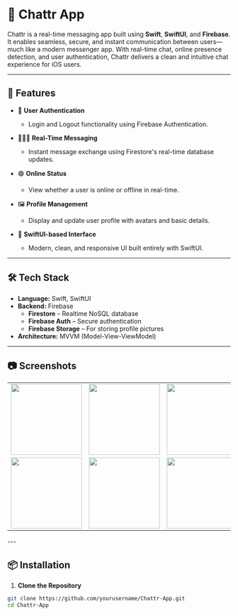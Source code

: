 # 💬 Chattr App

Chattr is a real-time messaging app built using **Swift**, **SwiftUI**, and **Firebase**. It enables seamless, secure, and instant communication between users—much like a modern messenger app. With real-time chat, online presence detection, and user authentication, Chattr delivers a clean and intuitive chat experience for iOS users.

---

## 🚀 Features

- 🔐 **User Authentication**
  - Login and Logout functionality using Firebase Authentication.
  
- 🧑‍🤝‍🧑 **Real-Time Messaging**
  - Instant message exchange using Firestore's real-time database updates.

- 🟢 **Online Status**
  - View whether a user is online or offline in real-time.

- 🖼️ **Profile Management**
  - Display and update user profile with avatars and basic details.

- 📲 **SwiftUI-based Interface**
  - Modern, clean, and responsive UI built entirely with SwiftUI.

---

## 🛠️ Tech Stack

- **Language:** Swift, SwiftUI
- **Backend:** Firebase
  - **Firestore** – Realtime NoSQL database
  - **Firebase Auth** – Secure authentication
  - **Firebase Storage** – For storing profile pictures
- **Architecture:** MVVM (Model-View-ViewModel)

---

## 📷 Screenshots

<div align="center"> <table> <tr> <td><img src="https://github.com/user-attachments/assets/cf294fe4-d91b-4e6f-b62b-6d0171dcb7b5" width="160"/></td> <td><img src="https://github.com/user-attachments/assets/65cb9908-9f64-40c0-aa40-a62cf951e7dd" width="160"/></td> <td><img src="https://github.com/user-attachments/assets/b09181e9-9724-47c6-9378-ca54f35d062f" width="160"/></td> </tr> <tr> <td><img src="https://github.com/user-attachments/assets/cc32293e-6b62-43fb-8a12-76150212b56f" width="160"/></td> <td><img src="https://github.com/user-attachments/assets/f74a7d57-dea4-440d-a76d-949195567bcc" width="160"/></td> <td><img src="https://github.com/user-attachments/assets/8644ef56-bca6-46fd-9237-1e51114a1b38" width="160"/></td> </tr> </table> </div>
---

## 📦 Installation

1. **Clone the Repository**

```bash
git clone https://github.com/yourusername/Chattr-App.git
cd Chattr-App
